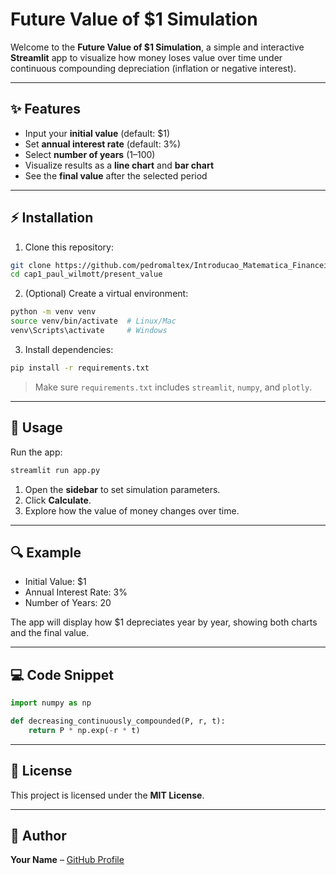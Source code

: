 # Future Value of $1 Simulation

Welcome to the **Future Value of $1 Simulation**, a simple and interactive **Streamlit** app to visualize how money loses value over time under continuous compounding depreciation (inflation or negative interest).

---

## ✨ Features

* Input your **initial value** (default: $1)
* Set **annual interest rate** (default: 3%)
* Select **number of years** (1–100)
* Visualize results as a **line chart** and **bar chart**
* See the **final value** after the selected period

---

## ⚡ Installation

1. Clone this repository:

```bash
git clone https://github.com/pedromaltex/Introducao_Matematica_Financeira.git
cd cap1_paul_wilmott/present_value
```

2. (Optional) Create a virtual environment:

```bash
python -m venv venv
source venv/bin/activate  # Linux/Mac
venv\Scripts\activate     # Windows
```

3. Install dependencies:

```bash
pip install -r requirements.txt
```

> Make sure `requirements.txt` includes `streamlit`, `numpy`, and `plotly`.

---

## 🚀 Usage

Run the app:

```bash
streamlit run app.py
```

1. Open the **sidebar** to set simulation parameters.
2. Click **Calculate**.
3. Explore how the value of money changes over time.

---

## 🔍 Example

* Initial Value: $1
* Annual Interest Rate: 3%
* Number of Years: 20

The app will display how $1 depreciates year by year, showing both charts and the final value.

---

## 💻 Code Snippet

```python
import numpy as np

def decreasing_continuously_compounded(P, r, t):
    return P * np.exp(-r * t)
```

---

## 📄 License

This project is licensed under the **MIT License**.

---

## 👤 Author

**Your Name** – [GitHub Profile](https://github.com/pedromaltex)
